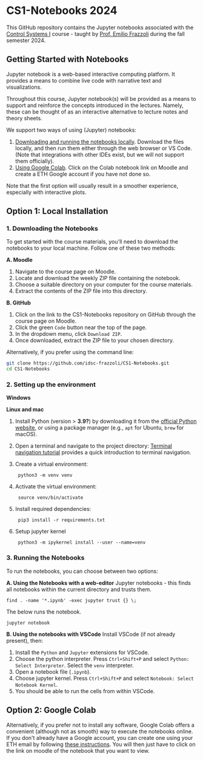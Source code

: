 # CS1-Notebooks 2024

This GitHub repository contains the Jupyter notebooks associated with the [Control Systems I]([url](https://idsc.ethz.ch/education/lectures/control-systems-i.html)) course - taught by [Prof. Emilio Frazzoli](https://idsc.ethz.ch/research-frazzoli/people/person-detail.MjI0MDM0.TGlzdC8yNjg5LDQ4ODg4MTE2Mw==.html) during the fall semester 2024.


## Getting Started with Notebooks

Jupyter notebook is a web-based interactive computing platform. It provides a means to combine live code with narrative text and visualizations. 

Throughout this course, Jupyter notebook(s) will be provided as a means to support and reinforce the concepts introduced in the lectures. Namely, these can be thought of as an interactive alternative to lecture notes and theory sheets. 

We support two ways of using (Jupyter) notebooks:

1. <u>Downloading and running the notebooks locally</u>. Download the files locally, and then run them either through the web browser or VS Code. (Note that integrations with other IDEs exist, but we will not support them officially).
2. <u>Using Google Colab</u>. Click on the Colab notebook link on Moodle and create a ETH Google account if you have not done so.

Note that the first option will usually result in a smoother experience, especially with interactive plots.

## Option 1: Local Installation

### 1. Downloading the Notebooks

To get started with the course materials, you'll need to download the notebooks to your local machine. Follow one of these two methods:

**A. Moodle**

1. Navigate to the course page on Moodle.
2. Locate and download the weekly ZIP file containing the notebook.
3. Choose a suitable directory on your computer for the course materials.
4. Extract the contents of the ZIP file into this directory.

**B. GitHub**

1. Click on the link to the CS1-Notebooks repository on GitHub through the course page on Moodle.
2. Click the green `Code` button near the top of the page.
3. In the dropdown menu, click `Download ZIP`.
4. Once downloaded, extract the ZIP file to your chosen directory.

Alternatively, if you prefer using the command line:

```bash
git clone https://github.com/idsc-frazzoli/CS1-Notebooks.git
cd CS1-Notebooks
```

### 2. Setting up the environment

**Windows**

**Linux and mac**

1. Install Python (version > **3.9?**) by downloading it from the [official Python website](https://www.python.org/downloads/), or using a package manager (e.g., `apt` for Ubuntu, `brew` for macOS).
2. Open a terminal and navigate to the project directory:
   [Terminal navigation tutorial](https://frontend.turing.edu/lessons/module-1/getting-around-in-the-terminal.html) provides a quick introduction to terminal navigation. 
3. Create a virtual environment:

        python3 -m venv venv

4. Activate the virtual environment:

        source venv/bin/activate

5. Install required dependencies:

        pip3 install -r requirements.txt

6. Setup jupyter kernel

        python3 -m ipykernel install --user --name=venv

### 3. Running the Notebooks

To run the notebooks, you can choose between two options:

**A. Using the Notebooks with a web-editor**
Jupyter notebooks - this finds all notebooks within the current directory and trusts them. 

    find . -name '*.ipynb' -exec jupyter trust {} \;

The below runs the notebook. 

    jupyter notebook

**B. Using the notebooks with VSCode**
Install VSCode (if not already present), then:
1. Install the `Python` and `Jupyter` extensions for VSCode. 
2. Choose the python interpreter. Press `Ctrl+Shift+P` and select `Python: Select Interpreter`. Select the `venv` interpreter.
3. Open a notebook file (`.ipynb`). 
4. Choose jupyter kernel. Press `Ctrl+Shift+P` and select `Notebook: Select Notebook Kernel`.
5. You should be able to run the cells from within VSCode. 

## Option 2: Google Colab

Alternatively, if you prefer not to install any software, Google Colab offers a convenient (although not as smooth) way to execute the notebooks online. If you don't already have a Google account, you can create one using your ETH email by following [these instructions](https://unlimited.ethz.ch/display/itkb/Google+Workspace).
You will then just have to click on the link on moodle of the notebook that you want to view.
